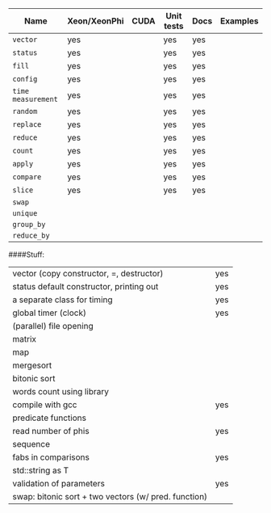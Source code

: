 |Name|Xeon/XeonPhi|CUDA|Unit tests|Docs|Examples|
|---|---|---|---|---|---|
|`vector`|yes||yes|yes|
|`status`|yes||yes|yes|
|`fill`|yes||yes|yes|
|`config`|yes||yes|yes|
|`time measurement`|yes||yes|yes|
|`random`|yes||yes|yes|
|`replace`|yes||yes|yes|
|`reduce`|yes||yes|yes|
|`count`|yes||yes|yes|
|`apply`|yes||yes|yes|
|`compare`|yes||yes|yes|
|`slice`|yes||yes|yes|
|`swap`|
|`unique`|
|`group_by`|
|`reduce_by`|

####Stuff:

|||
|---|---|
|vector (copy constructor, =, destructor)|yes|
|status default constructor, printing out|yes|
|a separate class for timing|yes|
|global timer (clock)|yes|
|(parallel) file opening||
|matrix||
|map||
|mergesort||
|bitonic sort||
|words count using library||
|compile with gcc|yes|
|predicate functions||
|read number of phis|yes|
|sequence||
|fabs in comparisons|yes|
|std::string as T||
|validation of parameters|yes|
|swap: bitonic sort + two vectors (w/ pred. function)|